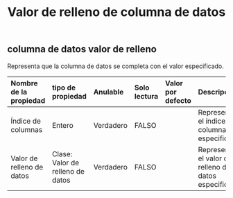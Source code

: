 ﻿---
title: Valor de relleno de columna de datos
second_title: Aspose.Cells Cloud Documen
type: docs
url: /es/specification/model/datacolumnfillvalue/
description: "Aspose.Cells Especificación del modelo de nube: DataColumnFillValue. Maneje sin esfuerzo Excel y otros documentos de hoja de cálculo con funciones como abrir, generar, editar, dividir, fusionar, comparar y convertir."
kwords: Excel, Office, hoja de cálculo, nube REST API, DataColumnFillValue
weight: 50
---
## **columna de datos valor de relleno**

 Representa que la columna de datos se completa con el valor especificado.

| Nombre de la propiedad| tipo de propiedad| Anulable| Solo lectura| Valor por defecto| Descripción|
|:- |:- |:- |:- |:- |:- |
| Índice de columnas| Entero| Verdadero| FALSO|| Representa el índice de columna especificado.|
| Valor de relleno de datos| Clase: Valor de relleno de datos| Verdadero| FALSO|| Representa el valor de relleno de datos especificado.|

